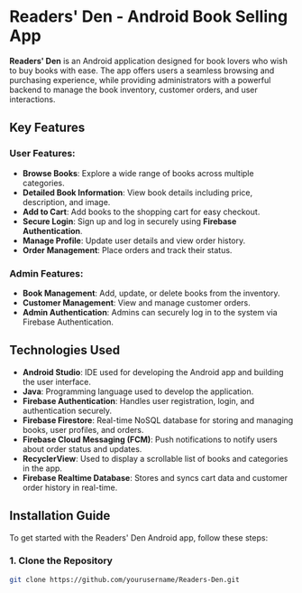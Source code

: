 # Readers' Den - Android Book Selling App

**Readers' Den** is an Android application designed for book lovers who wish to buy books with ease. The app offers users a seamless browsing and purchasing experience, while providing administrators with a powerful backend to manage the book inventory, customer orders, and user interactions.

## Key Features

### User Features:
- **Browse Books**: Explore a wide range of books across multiple categories.
- **Detailed Book Information**: View book details including price, description, and image.
- **Add to Cart**: Add books to the shopping cart for easy checkout.
- **Secure Login**: Sign up and log in securely using **Firebase Authentication**.
- **Manage Profile**: Update user details and view order history.
- **Order Management**: Place orders and track their status.

### Admin Features:
- **Book Management**: Add, update, or delete books from the inventory.
- **Customer Management**: View and manage customer orders.
- **Admin Authentication**: Admins can securely log in to the system via Firebase Authentication.

## Technologies Used

- **Android Studio**: IDE used for developing the Android app and building the user interface.
- **Java**: Programming language used to develop the application.
- **Firebase Authentication**: Handles user registration, login, and authentication securely.
- **Firebase Firestore**: Real-time NoSQL database for storing and managing books, user profiles, and orders.
- **Firebase Cloud Messaging (FCM)**: Push notifications to notify users about order status and updates.
- **RecyclerView**: Used to display a scrollable list of books and categories in the app.
- **Firebase Realtime Database**: Stores and syncs cart data and customer order history in real-time.

## Installation Guide

To get started with the Readers' Den Android app, follow these steps:

### 1. Clone the Repository
```bash
git clone https://github.com/yourusername/Readers-Den.git
